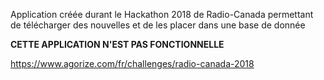 Application créée durant le Hackathon 2018 de Radio-Canada permettant de télécharger des nouvelles et de les placer dans une base de donnée

**CETTE APPLICATION N'EST PAS FONCTIONNELLE**

https://www.agorize.com/fr/challenges/radio-canada-2018
